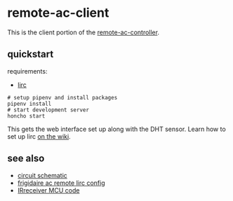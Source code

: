 # remote-ac-client

This is the client portion of the [remote-ac-controller].

[remote-ac-controller]:https://github.com/prplecake/remote-ac-controller

## quickstart

requirements:

- [lirc](https://www.lirc.org/)

```shell
# setup pipenv and install packages
pipenv install
# start development server
honcho start
```

This gets the web interface set up along with the DHT sensor. Learn how to set
up lirc [on the wiki][lirc-wiki].

[lirc-wiki]: https://github.com/prplecake/remote-ac-homeserver/wiki/lirc

## see also

- [circuit schematic](https://github.com/prplecake/remote-ac-homeserver/wiki/Schematic)
- [frigidaire ac remote lirc config](https://gist.github.com/prplecake/71c4bc8584541cf7423b922b81733c3a)
- [IRreceiver MCU code](https://github.com/prplecake/IRreceiver)
